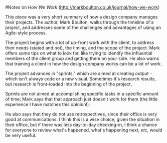 #Notes on *How We Work* (http://markboulton.co.uk/journal/how-we-work)

This piece was a very short summary of how a design company manages their projects.  The author, Mark Boulton, walks through the timeline of a project, and addresses some of the challenges and advantages of using an Agile-style process.

The project begins with a lot of up-front work with the client, to address their needs (stated and not), the timing, and the scope of the project.  Mark offers some tips on what to look for, like trying to identify the influential members of the client group and getting them on your side.  He also warns that training a client in how the design company works can be a lot of work.

The project advances in "sprints," which are aimed at creating output - which isn't always code or a new visual.  Sometimes it's research results, but research is front-loaded into the beginning of the project.  

Sprints are not aimed at accomplishing specific tasks in a specific amount of time; Mark says that that approach just doesn't work for them (the little experience I have matches this opinion!).

He also says that they do not use retrospectives, since their office is very good at communications.  I think this is a wise choice, given the situation in their office, but if there was less day-to-day checking-in, I think a chance for everyone to review what's happened, what's happening next, *etc*, would be very useful.